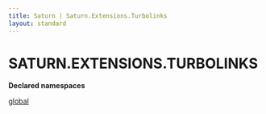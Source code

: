 ```yaml
---
title: Saturn | Saturn.Extensions.Turbolinks
layout: standard
---
```


# SATURN.EXTENSIONS.TURBOLINKS

**Declared namespaces**

[global](./global.html)